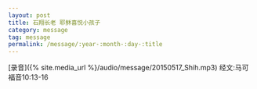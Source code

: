 ```yaml
---
layout: post
title: 石翔长老 耶稣喜悦小孩子
category: message
tag: message
permalink: /message/:year-:month-:day-:title
---
```


[录音]({% site.media_url %}/audio/message/20150517_Shih.mp3) 经文:马可福音10:13-16
